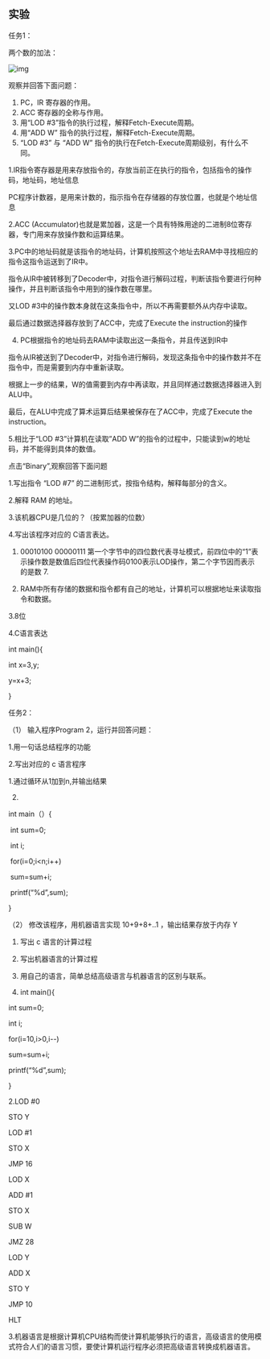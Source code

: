 ##  实验

任务1：

两个数的加法：

![img](https://wx2.sinaimg.cn/mw690/be77a521gy1fxro7g87tkj20gk09qaas.jpg)



观察并回答下面问题：

1. PC，IR 寄存器的作用。
2. ACC 寄存器的全称与作用。
3. 用“LOD #3”指令的执行过程，解释Fetch-Execute周期。
4. 用“ADD W” 指令的执行过程，解释Fetch-Execute周期。
5. “LOD #3” 与 “ADD W” 指令的执行在Fetch-Execute周期级别，有什么不同。

1.IR指令寄存器是用来存放指令的，存放当前正在执行的指令，包括指令的操作码，地址码，地址信息

PC程序计数器，是用来计数的，指示指令在存储器的存放位置，也就是个地址信息

2.ACC (Accumulator)也就是累加器，这是一个具有特殊用途的二进制8位寄存器，专门用来存放操作数和运算结果。

3.PC中的地址码就是该指令的地址码，计算机按照这个地址去RAM中寻找相应的指令这指令运送到了IR中。  

指令从IR中被转移到了Decoder中，对指令进行解码过程，判断该指令要进行何种操作，并且判断该指令中用到的操作数在哪里。 

又LOD #3中的操作数本身就在这条指令中，所以不再需要额外从内存中读取。

最后通过数据选择器存放到了ACC中，完成了Execute the instruction的操作

4. PC根据指令的地址码去RAM中读取出这一条指令，并且传送到IR中

指令从IR被送到了Decoder中，对指令进行解码，发现这条指令中的操作数并不在指令中，而是需要到内存中重新读取。

根据上一步的结果，W的值需要到内存中再读取，并且同样通过数据选择器进入到ALU中。 

最后，在ALU中完成了算术运算后结果被保存在了ACC中，完成了Execute the instruction。

5.相比于“LOD #3”计算机在读取”ADD W”的指令的过程中，只能读到w的地址码，并不能得到具体的数值。

点击“Binary”,观察回答下面问题

 

1.写出指令 “LOD #7” 的二进制形式，按指令结构，解释每部分的含义。

2.解释 RAM 的地址。

3.该机器CPU是几位的？（按累加器的位数）

4.写出该程序对应的 C语言表达。

 

1.  00010100 00000111 第一个字节中的四位数代表寻址模式，前四位中的“1”表示操作数是数值后四位代表操作码0100表示LOD操作，第二个字节因而表示的是数 7.

2.  RAM中所有存储的数据和指令都有自己的地址，计算机可以根据地址来读取指令和数据。

3.8位

4.C语言表达

int main(){

int x=3,y;

y=x+3;

}

任务2：

（1） 输入程序Program 2，运行并回答问题：

1.用一句话总结程序的功能

2.写出对应的 c 语言程序

1.通过循环从1加到n,并输出结果

2.

int main（）{

​    int sum=0;

​    int i;

​    for(i=0;i<n;i++)

​    sum=sum+i;

​    printf(“%d”,sum);

}

（2） 修改该程序，用机器语言实现 10+9+8+..1 ，输出结果存放于内存 Y

1. 写出 c 语言的计算过程

2. 写出机器语言的计算过程

3. 用自己的语言，简单总结高级语言与机器语言的区别与联系。

1. int main(){

int sum=0;

int i;

for(i=10,i>0,i--)

   sum=sum+i;

printf(“%d”,sum);

}

2.LOD #0

STO Y

LOD #1

STO X

JMP 16

LOD X

ADD #1

STO X

SUB W

JMZ 28

LOD Y

ADD X

STO Y

JMP 10

HLT

3.机器语言是根据计算机CPU结构而使计算机能够执行的语言，高级语言的使用模式符合人们的语言习惯，要使计算机运行程序必须把高级语言转换成机器语言。